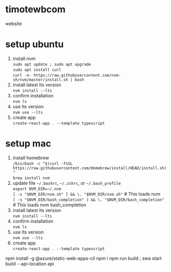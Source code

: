 # timotewbcom

website

# setup ubuntu

1. install nvm
   <br>`sudo apt update ; sudo apt upgrade`
   <br>`sudo apt install curl`
   <br>`curl -o- https://raw.githubusercontent.com/nvm-sh/nvm/master/install.sh | bash`
2. install latest lts version
   <br>`nvm install --lts`
3. confirm installation
   <br>`nvm ls`
4. use lts version
   <br>`nvm use --lts`
5. create app
   <br>`create-react-app . --template typescript`

# setup mac

1. install homebrew
   <br>`/bin/bash -c "$(curl -fsSL https://raw.githubusercontent.com/Homebrew/install/HEAD/install.sh)"`
   <br>`brew install nvm`
2. update file `~/.bashrc`, `~/.zshrc`, or `~/.bash_profile`
   <br>`export NVM_DIR=~/.nvm`
   <br>`[ -s "$NVM_DIR/nvm.sh" ] && \. "$NVM_DIR/nvm.sh"` # This loads nvm
   <br>`[ -s "$NVM_DIR/bash_completion" ] && \. "$NVM_DIR/bash_completion"` # This loads nvm bash_completion
3. install latest lts version
   <br>`nvm install --lts`
4. confirm installation
   <br>`nvm ls`
5. use lts version
   <br>`nvm use --lts`
6. create app
   <br>`create-react-app . --template typescript`

npm install -g @azure/static-web-apps-cli
npm i
npm run build ; swa start build --api-location api
